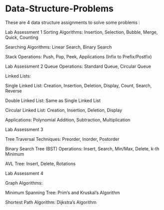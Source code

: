 # Data-Structure-Problems
These are 4 data structure assignments to solve some problems :

Lab Assessment 1
Sorting Algorithms: Insertion, Selection, Bubble, Merge, Quick, Counting

Searching Algorithms: Linear Search, Binary Search

Stack Operations: Push, Pop, Peek, Applications (Infix to Prefix/Postfix)



Lab Assessment 2
Queue Operations: Standard Queue, Circular Queue

Linked Lists:

Single Linked List: Creation, Insertion, Deletion, Display, Count, Search, Reverse

Double Linked List: Same as Single Linked List

Circular Linked List: Creation, Insertion, Deletion, Display

Applications: Polynomial Addition, Subtraction, Multiplication


Lab Assessment 3

Tree Traversal Techniques: Preorder, Inorder, Postorder

Binary Search Tree (BST) Operations: Insert, Search, Min/Max, Delete, k-th Minimum

AVL Tree: Insert, Delete, Rotations

Lab Assessment 4

Graph Algorithms:

Minimum Spanning Tree: Prim’s and Kruskal’s Algorithm

Shortest Path Algorithm: Dijkstra’s Algorithm

